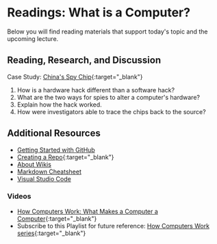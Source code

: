 # Readings: What is a Computer?

Below you will find reading materials that support today's topic and the upcoming lecture.

## Reading, Research, and Discussion

Case Study: [China's Spy Chip](https://web.archive.org/web/20190330085155/https://www.bloomberg.com/news/features/2018-10-04/the-big-hack-how-china-used-a-tiny-chip-to-infiltrate-america-s-top-companies){:target="_blank"}

1. How is a hardware hack different than a software hack?
1. What are the two ways for spies to alter a computer's hardware?
1. Explain how the hack worked.
1. How were investigators able to trace the chips back to the source?

## Additional Resources

- [Getting Started with GitHub](https://docs.github.com/en/free-pro-team@latest/github/getting-started-with-github)
- [Creating a Repo](https://docs.github.com/en/get-started/quickstart/create-a-repo){:target="_blank"}
- [About Wikis](https://docs.github.com/en/communities/documenting-your-project-with-wikis/about-wikis)
- [Markdown Cheatsheet](https://www.markdownguide.org/cheat-sheet/)
- [Visual Studio Code](https://code.visualstudio.com/)

### Videos

- [How Computers Work: What Makes a Computer a Computer](https://www.youtube.com/watch?v=mCq8-xTH7jA&list=PLzdnOPI1iJNcsRwJhvksEo1tJqjIqWbN-&index=3&){:target="_blank"}
- Subscribe to this Playlist for future reference: [How Computers Work series](https://www.youtube.com/playlist?list=PLzdnOPI1iJNcsRwJhvksEo1tJqjIqWbN-){:target="_blank"}

